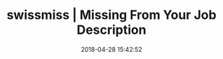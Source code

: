 ---
date: 2018-04-28 15:42:52
link:
  source: pocket
  source_url: https://getpocket.com
  text: swissmiss  | Missing From Your Job Description
  url: http://www.swiss-miss.com/2018/04/missing-from-your-job-description.html
slug: swissmiss-missing-from-your-job-description
source: pocket
title: swissmiss  | Missing From Your Job Description
---